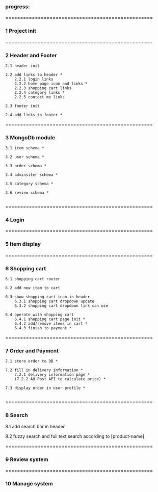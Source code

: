 ### progress:
==================================================
### 1 Project init

==================================================
### 2 Header and Footer
```
2.1 header init

2.2 add links to header *
    2.2.1 login links
    2.2.2 home page icon and links *
    2.2.3 shopping cart links
    2.2.4 category links *
    2.2.5 contact me links

2.3 footer init

2.4 add links to footer *
```

==================================================
### 3 MongoDb module
```
3.1 item schema *

3.2 user schema *

3.3 order schema *

3.4 adminsiter schema *

3.5 category schema *

3.6 review schema *


```

==================================================
### 4 Login 

==================================================
### 5 Item display

==================================================
### 6 Shopping cart
```
6.1 shopping cart router 

6.2 add new item to cart

6.3 show shopping cart icon in header
    6.3.1 shopping cart dropdown update
    6.3.2 shopping cart dropdown link can use
    
6.4 operate with shopping cart
    6.4.1 shopping cart page init *
    6.4.2 add/remove items in cart *
    6.4.3 finish to payment *

```
==================================================
### 7 Order and Payment
```
7.1 store order to DB *

7.2 fill in delivery information *
    7.2.1 delivery information page *
    (7.2.2 AU Post API to calculate price) *

7.3 display order in user profile *


```

==================================================
### 8 Search
8.1 add search bar in header

8.2 fuzzy search and full text search according to [product-name]

==================================================
### 9 Review system

==================================================
### 10 Manage system
